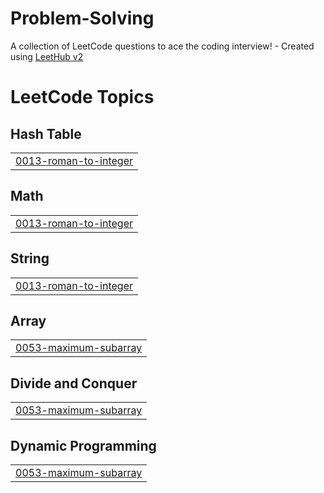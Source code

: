 # Problem-Solving
A collection of LeetCode questions to ace the coding interview! - Created using [LeetHub v2](https://github.com/arunbhardwaj/LeetHub-2.0)

<!---LeetCode Topics Start-->
# LeetCode Topics
## Hash Table
|  |
| ------- |
| [0013-roman-to-integer](https://github.com/asmaamahmoud66/Problem-Solving/tree/master/0013-roman-to-integer) |
## Math
|  |
| ------- |
| [0013-roman-to-integer](https://github.com/asmaamahmoud66/Problem-Solving/tree/master/0013-roman-to-integer) |
## String
|  |
| ------- |
| [0013-roman-to-integer](https://github.com/asmaamahmoud66/Problem-Solving/tree/master/0013-roman-to-integer) |
## Array
|  |
| ------- |
| [0053-maximum-subarray](https://github.com/asmaamahmoud66/Problem-Solving/tree/master/0053-maximum-subarray) |
## Divide and Conquer
|  |
| ------- |
| [0053-maximum-subarray](https://github.com/asmaamahmoud66/Problem-Solving/tree/master/0053-maximum-subarray) |
## Dynamic Programming
|  |
| ------- |
| [0053-maximum-subarray](https://github.com/asmaamahmoud66/Problem-Solving/tree/master/0053-maximum-subarray) |
<!---LeetCode Topics End-->